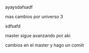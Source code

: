 ayaysdafsadf

mas cambios por universo 3


sdfsafd


master sigue avanzando por aki

cambios en el master y hago un comiit